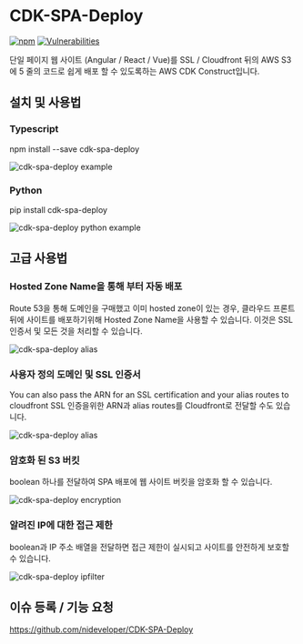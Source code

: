 # CDK-SPA-Deploy
[![npm](https://img.shields.io/npm/dt/cdk-spa-deploy)](https://www.npmjs.com/package/cdk-spa-deploy)
[![Vulnerabilities](https://img.shields.io/snyk/vulnerabilities/npm/cdk-spa-deploy)](https://www.npmjs.com/package/cdk-spa-deploy)

단일 페이지 웹 사이트 (Angular / React / Vue)를 SSL / Cloudfront 뒤의 AWS S3에 5 줄의 코드로 쉽게 배포 할 수 있도록하는 AWS CDK Construct입니다.


## 설치 및 사용법

### Typescript
npm install --save cdk-spa-deploy

![cdk-spa-deploy example](https://raw.githubusercontent.com/nideveloper/cdk-spa-deploy/master/img/spadeploy.png)

### Python
pip install cdk-spa-deploy

![cdk-spa-deploy python example](https://raw.githubusercontent.com/nideveloper/cdk-spa-deploy/master/img/python.png)

## 고급 사용법

### Hosted Zone Name을 통해 부터 자동 배포

Route 53을 통해 도메인을 구매했고 이미 hosted zone이 있는 경우, 클라우드 프론트 뒤에 사이트를 배포하기위해 Hosted Zone Name을 사용할 수 있습니다. 이것은 SSL 인증서 및 모든 것을 처리할 수 있습니다.

![cdk-spa-deploy alias](https://raw.githubusercontent.com/nideveloper/cdk-spa-deploy/master/img/fromHostedZone.PNG)

### 사용자 정의 도메인 및 SSL 인증서

You can also pass the ARN for an SSL certification and your alias routes to cloudfront
SSL 인증을위한 ARN과 alias routes를 Cloudfront로 전달할 수도 있습니다.

![cdk-spa-deploy alias](https://raw.githubusercontent.com/nideveloper/cdk-spa-deploy/master/img/cdkdeploy-alias.png)

### 암호화 된 S3 버킷

boolean 하나를 전달하여 SPA 배포에 웹 사이트 버킷을 암호화 할 수 있습니다.

![cdk-spa-deploy encryption](https://raw.githubusercontent.com/nideveloper/cdk-spa-deploy/master/img/encryption.PNG)

### 알려진 IP에 대한 접근 제한

boolean과 IP 주소 배열을 전달하면 접근 제한이 실시되고 사이트를 안전하게 보호할 수 있습니다.

![cdk-spa-deploy ipfilter](https://raw.githubusercontent.com/nideveloper/cdk-spa-deploy/master/img/ipfilter.png)

## 이슈 등록 / 기능 요청

https://github.com/nideveloper/CDK-SPA-Deploy
